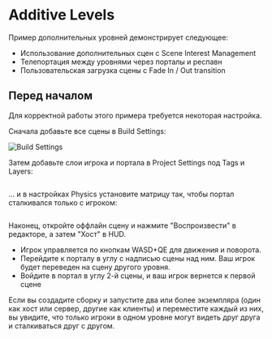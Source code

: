 # Additive Levels

Пример дополнительных уровней демонстрирует следующее:

* Использование дополнительных сцен с Scene Interest Management
* Телепортация между уровнями через порталы и респавн
* Пользовательская загрузка сцены с Fade In / Out transition

## Перед началом

Для корректной работы этого примера требуется некоторая настройка.

Сначала добавьте все сцены в Build Settings:

<div align="left">

<img src="../../.gitbook/assets/image (79).png" alt="Build Settings">

</div>

Затем добавьте слои игрока и портала в Project Settings под Tags и Layers:

<img src="../../.gitbook/assets/image (56).png" alt="" data-size="original">

... и в настройках Physics установите матрицу так, чтобы портал сталкивался только с игроком:

<img src="../../.gitbook/assets/image (46).png" alt="" data-size="original">

Наконец, откройте оффлайн сцену и нажмите "Воспроизвести" в редакторе, а затем "Хост" в HUD.

* Игрок управляется по кнопкам WASD+QE для движения и поворота.
* Перейдите к порталу в углу с надписью сцены над ним. Ваш игрок будет переведен на сцену другого уровня.
* Войдите в портал в углу 2-й сцены, и ваш игрок вернется к первой сцене

Если вы создадите сборку и запустите два или более экземпляра (один как хост или сервер, другие как клиенты) и переместите каждый из них, вы увидите, что только игроки в одном уровне могут видеть друг друга и сталкиваться друг с другом.

